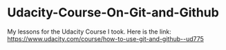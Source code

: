# Udacity-Course-On-Git-and-Github
My lessons for the Udacity Course I took. Here is the link: https://www.udacity.com/course/how-to-use-git-and-github--ud775
